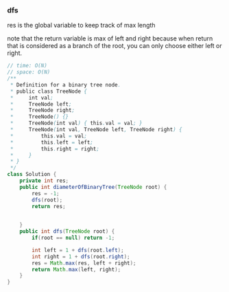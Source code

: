 ### dfs

res is the global variable to keep track of max length

note that the return variable is max of left and right because when return that is considered as a branch of the root, you can only choose either left or right. 

```java
// time: O(N)
// space: O(N)
/**
 * Definition for a binary tree node.
 * public class TreeNode {
 *     int val;
 *     TreeNode left;
 *     TreeNode right;
 *     TreeNode() {}
 *     TreeNode(int val) { this.val = val; }
 *     TreeNode(int val, TreeNode left, TreeNode right) {
 *         this.val = val;
 *         this.left = left;
 *         this.right = right;
 *     }
 * }
 */
class Solution {
    private int res;
    public int diameterOfBinaryTree(TreeNode root) {
        res = -1;
        dfs(root);
        return res;

        
    }
    public int dfs(TreeNode root) {
        if(root == null) return -1;

        int left = 1 + dfs(root.left);
        int right = 1 + dfs(root.right);
        res = Math.max(res, left + right);
        return Math.max(left, right);
    }
}
```

